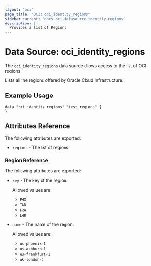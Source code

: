 ```yaml
---
layout: "oci"
page_title: "OCI: oci_identity_regions"
sidebar_current: "docs-oci-datasource-identity-regions"
description: |-
  Provides a list of Regions
---
```


# Data Source: oci_identity_regions
The `oci_identity_regions` data source allows access to the list of OCI regions

Lists all the regions offered by Oracle Cloud Infrastructure.

## Example Usage

```hcl
data "oci_identity_regions" "test_regions" {
}
```

## Attributes Reference

The following attributes are exported:

* `regions` - The list of regions.

### Region Reference

The following attributes are exported:

* `key` - The key of the region.

	Allowed values are:
	* `PHX`
	* `IAD`
	* `FRA`
	* `LHR` 
* `name` - The name of the region.

	Allowed values are:
	* `us-phoenix-1`
	* `us-ashburn-1`
	* `eu-frankfurt-1`
	* `uk-london-1` 

